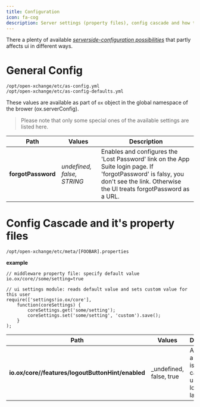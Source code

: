 ```yaml
---
title: Configuration
icon: fa-cog
description: Server settings (property files), config cascade and how they affect the ui
---
```


There a plenty of available *[serverside-configuration possibilities](https://documentation.open-xchange.com/components/middleware/config/7.8.4/#mode=all)* that partly affects ui in different ways.

# General Config

```
/opt/open-xchange/etc/as-config.yml
/opt/open-xchange/etc/as-config-defaults.yml
```

These values are available as part of ``ox`` object in the global namespace of the brower (ox.serverConfig).

> Please note that only some special ones of the available settings are listed here.

| Path | Values | Description |
|----------------------------------------|--------------------|--------------------------------------------------------------------------------------------------------------------------------------------------------------------------------------------------------------------------------------------------------------------------------------------------|
| **forgotPassword** | _undefined, false, STRING_ | Enables and configures the 'Lost Password' link on the App Suite login page. If 'forgotPassword' is falsy, you don't see the link. Otherwise the UI treats forgotPassword as a URL. |


# Config Cascade and it's property files

```
/opt/open-xchange/etc/meta/[FOOBAR].properties
```

**example**

```
// middleware property file: specify default value
io.ox/core//some/setting=true

// ui settings module: reads default value and sets custom value for this user
require(['settings!io.ox/core'],
    function(coreSettings) {
        coreSettings.get('some/setting');
        coreSettings.set('some/setting', 'custom').save();
    }
);
```


| Path | Values | Description |
|----------------------------------------|--------------------|--------------------------------------------------------------------------------------------------------------------------------------------------------------------------------------------------------------------------------------------------------------------------------------------------|
| **io.ox/core//features/logoutButtonHint/enabled** | _undefined, false, true | After login a small hint is shown in case the user didn't logged out last time |
